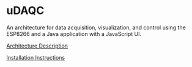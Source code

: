 # uDAQC
An architecture for data acquisition, visualization, and control using the ESP8266 and a Java application with a JavaScript UI.

[Architecture Description](/Documentation/Architecture.md)

[Installation Instructions](/Documentation/Installation.md)
